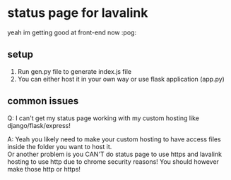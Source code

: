 # status page for lavalink

yeah im getting good at front-end now :pog:

## setup

1. Run gen.py file to generate index.js file
2. You can either host it in your own way or use flask application (app.py)

## common issues
Q: I can't get my status page working with my custom hosting like django/flask/express!  

A: Yeah you likely need to make your custom hosting to have access files inside the folder you want to host it.  
Or another problem is you CAN'T do status page to use https and lavalink hosting to use http due to chrome security reasons! You should however make those http or https!
